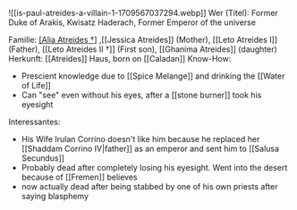![[is-paul-atreides-a-villain-1-1709567037294.webp]]
Wer (Titel): Former Duke of Arakis, Kwisatz Haderach, Former Emperor of the universe

Familie: [[Alia Atreides †]](Sister) ,[[Jessica Atreides]] (Mother), [[Leto Atreides I]] (Father), [[Leto Atreides II †]] (First son), [[Ghanima Atreides]] (daughter)
Herkunft: [[Atreides]] Haus, born on [[Caladan]]
Know-How: 
- Prescient knowledge due to [[Spice Melange]] and drinking the [[Water of Life]]
- Can "see" even without his eyes, after a [[stone burner]] took his eyesight


Interessantes: 
- His Wife Irulan Corrino doesn't like him because he replaced her [[Shaddam Corrino IV|father]] as an emperor and sent him to [[Salusa Secundus]]
- Probably dead after completely losing his eyesight. Went into the desert because of [[Fremen]] believes 
- now actually dead after being stabbed by one of his own priests after saying blasphemy 

